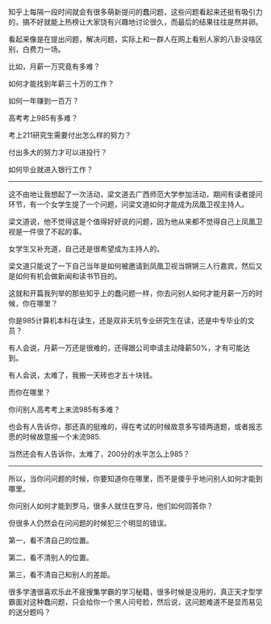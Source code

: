 <p data-pid="5iWRRN4G">知乎上每隔一段时间就会有很多萌新提问的蠢问题，这些问题看起来还挺有吸引力的，搞不好就能上热榜让大家饶有兴趣地讨论很久，而最后的结果往往是然并卵。</p><p data-pid="uUn8jFAO">看起来像是在提出问题，解决问题，实际上和一群人在网上看别人家的八卦没啥区别，白费力一场。</p><p data-pid="KtXCdMZN">比如，月薪一万究竟有多难？</p><p data-pid="nk5OLruG">如何才能找到年薪三十万的工作？</p><p data-pid="SGEkNQ4W">如何一年赚到一百万？</p><p data-pid="CpKPf4vc">高考考上985有多难？</p><p data-pid="l5W26yn0">考上211研究生需要付出怎么样的努力？</p><p data-pid="ohn4IydZ">付出多大的努力才可以进投行？</p><p data-pid="iR0yGRg9">如何毕业就进入银行工作？</p><hr><p data-pid="y-aXCRPe">这不由地让我想起了一次活动，梁文道去广西师范大学参加活动，期间有读者提问环节，有一个女学生提了一个问题，问梁文道如何才能成为凤凰卫视主持人。</p><p data-pid="02k1N8ju">梁文道说，他不觉得这是个值得好好说的问题，因为他从来都不觉得自己上凤凰卫视是一件很了不起的事。</p><p data-pid="BDpi4itF">女学生又补充道，自己还是很希望成为主持人的。</p><p data-pid="ailPiwJd">梁文道只能说了一下自己当年是如何被邀请到凤凰卫视当锵锵三人行嘉宾，然后又是如何有机会做新闻和读书节目的。</p><p data-pid="Oylz1Lhw">这就和开篇我列举的那些知乎上的蠢问题一样，你去问别人如何才能月薪一万的时候，你在哪里？</p><p data-pid="ucB1DDlH">你是985计算机本科在读生，还是双非天坑专业研究生在读，还是中专毕业的文员？</p><p data-pid="ERO-ToM9">有人会说，月薪一万还是很难的，还得跟公司申请主动降薪50%，才有可能达到。</p><p data-pid="ZHIdDOyb">有人会说，太难了，我搬一天砖也才五十块钱。</p><p data-pid="wrcx6sQ_">而你在哪里？</p><p data-pid="vXh3lHdf">你问别人高考考上末流985有多难？</p><p data-pid="6o1ElR4-">也会有人告诉你，那还真的挺难的，得在考试的时候故意多写错两道题，或者报志愿的时候故意报一个末流985.</p><p data-pid="PfHhBgNh">当然还会有人告诉你，太难了，200分的水平怎么上985？</p><hr><p data-pid="r0tjYUyH">所以，当你问问题的时候，你要知道你在哪里，而不是傻乎乎地问别人如何才能到哪里。</p><p data-pid="emQwXImR">你问别人如何才能到罗马，很多人就住在罗马，他们如何回答你？</p><p data-pid="p8iOAMve">但很多人仍然会在问问题的时候犯三个明显的错误。</p><p data-pid="ATIsZ5Im">第一，看不清自己的位置。</p><p data-pid="Ww6VfaqD">第二，看不清别人的位置。</p><p data-pid="71OQ4hdA">第三，看不清自己和别人的差距。</p><p data-pid="HMjkSusT">很多学渣很喜欢乐此不疲搜集学霸的学习秘籍，很多时候是没用的，真正天才型学霸面对这种蠢问题，只会给你一个黑人问号脸，然后说，这问题难道不是显而易见的送分题吗？</p>